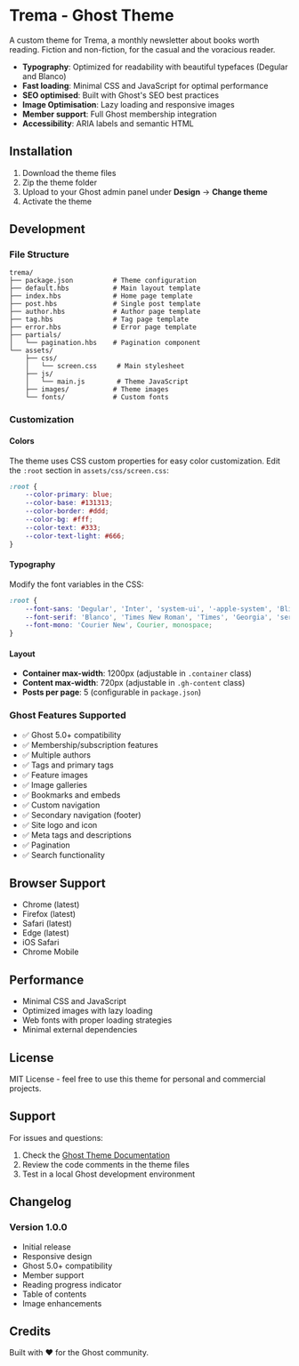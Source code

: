 # Trema - Ghost Theme

A custom theme for Trema, a monthly newsletter about books worth reading. Fiction and non-fiction, for the casual and the voracious reader.

- **Typography**: Optimized for readability with beautiful typefaces (Degular and Blanco)
- **Fast loading**: Minimal CSS and JavaScript for optimal performance
- **SEO optimised**: Built with Ghost's SEO best practices
- **Image Optimisation**: Lazy loading and responsive images
- **Member support**: Full Ghost membership integration
- **Accessibility**: ARIA labels and semantic HTML

## Installation

1. Download the theme files
2. Zip the theme folder
3. Upload to your Ghost admin panel under **Design** → **Change theme**
4. Activate the theme

## Development

### File Structure

```
trema/
├── package.json          # Theme configuration
├── default.hbs           # Main layout template
├── index.hbs             # Home page template
├── post.hbs              # Single post template
├── author.hbs            # Author page template
├── tag.hbs               # Tag page template
├── error.hbs             # Error page template
├── partials/
│   └── pagination.hbs    # Pagination component
└── assets/
    ├── css/
    │   └── screen.css     # Main stylesheet
    ├── js/
    │   └── main.js        # Theme JavaScript
    ├── images/           # Theme images
    └── fonts/            # Custom fonts
```

### Customization

#### Colors

The theme uses CSS custom properties for easy color customization. Edit the `:root` section in `assets/css/screen.css`:

```css
:root {
    --color-primary: blue;
    --color-base: #131313;
    --color-border: #ddd;
    --color-bg: #fff;
    --color-text: #333;
    --color-text-light: #666;
}
```

#### Typography

Modify the font variables in the CSS:

```css
:root {
    --font-sans: 'Degular', 'Inter', 'system-ui', '-apple-system', 'BlinkMacSystemFont', 'Segoe UI', 'Roboto', 'Helvetica Neue', 'Arial', 'sans-serif';
    --font-serif: 'Blanco', 'Times New Roman', 'Times', 'Georgia', 'serif';
    --font-mono: 'Courier New', Courier, monospace;
}
```

#### Layout

- **Container max-width**: 1200px (adjustable in `.container` class)
- **Content max-width**: 720px (adjustable in `.gh-content` class)
- **Posts per page**: 5 (configurable in `package.json`)

### Ghost Features Supported

- ✅ Ghost 5.0+ compatibility
- ✅ Membership/subscription features
- ✅ Multiple authors
- ✅ Tags and primary tags
- ✅ Feature images
- ✅ Image galleries
- ✅ Bookmarks and embeds
- ✅ Custom navigation
- ✅ Secondary navigation (footer)
- ✅ Site logo and icon
- ✅ Meta tags and descriptions
- ✅ Pagination
- ✅ Search functionality

## Browser Support

- Chrome (latest)
- Firefox (latest)
- Safari (latest)
- Edge (latest)
- iOS Safari
- Chrome Mobile

## Performance

- Minimal CSS and JavaScript
- Optimized images with lazy loading
- Web fonts with proper loading strategies
- Minimal external dependencies

## License

MIT License - feel free to use this theme for personal and commercial projects.

## Support

For issues and questions:
1. Check the [Ghost Theme Documentation](https://ghost.org/docs/themes/)
2. Review the code comments in the theme files
3. Test in a local Ghost development environment

## Changelog

### Version 1.0.0
- Initial release
- Responsive design
- Ghost 5.0+ compatibility
- Member support
- Reading progress indicator
- Table of contents
- Image enhancements

## Credits

Built with ❤️ for the Ghost community.
